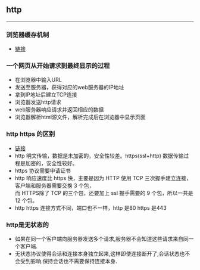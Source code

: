 ## http
-----
### 浏览器缓存机制
* [链接](https://juejin.im/post/58eacff90ce4630058668257)

### 一个网页从开始请求到最终显示的过程
* 在浏览器中输入URL
* 发送至服务器，获得对应的web服务器的IP地址
* 拿到IP地址后建立TCP连接
* 浏览器发送http请求
* web服务器响应请求并返回相应的数据
* 浏览器解析html源文件，解析完成后在浏览器中显示页面

### http https 的区别
* [链接](https://www.runoob.com/w3cnote/http-vs-https.html)
* http 明文传输，数据是未加密的，安全性较差。https(ssl+http) 数据传输过程是加密的，安全性较好。
* https 协议需要申请证书
* http 响应速度比 https 快，主要是因为 HTTP 使用 TCP 三次握手建立连接，客户端和服务器需要交换 3 个包，  
  而 HTTPS除了 TCP 的三个包，还要加上 ssl 握手需要的 9 个包，所以一共是 12 个包。
* http https 连接方式不同，端口也不一样，http 是80 https 是443

### http是无状态的
* 如果在同一个客户端向服务器发送多个请求,服务器不会知道这些请求来自同一个客户端.
* 无状态协议使得会话和连接本身独立起来,这样即使连接断开了,会话状态也不会受到影响.保持会话也不需要保持连接本身.

